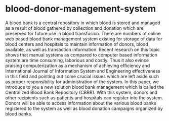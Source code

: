 # blood-donor-management-system
A blood bank is a central repository in which blood is stored and managed as a result of blood
gathered by collection and donation which are preserved for future use in blood transfusion.
There are numbers of online web based blood bank management system existing for storage
of data for blood centers and hospitals to maintain information of donors, blood available, as
well as transaction information. Recent research on this topic shows that manual systems as
compared to computer based information system are time consuming, laborious and costly.
Thus it also evince praising computerization as a mechanism of achieving efficiency and
International Journal of Information System and Engineering
    effectiveness in this field and pointing out some crucial issues which are left aside such as
proper responsibility for administration of the system. In this paper, we introduce to you a
new solution blood bank management which is called the Centralized Blood Bank Repository
(CBBR). With this system, donors and other recipients such as patients and hospitals can
register into the system. Donors will be able to access information about the various blood
banks registered to the system as well as blood donation campaigns organized by blood
banks. 
